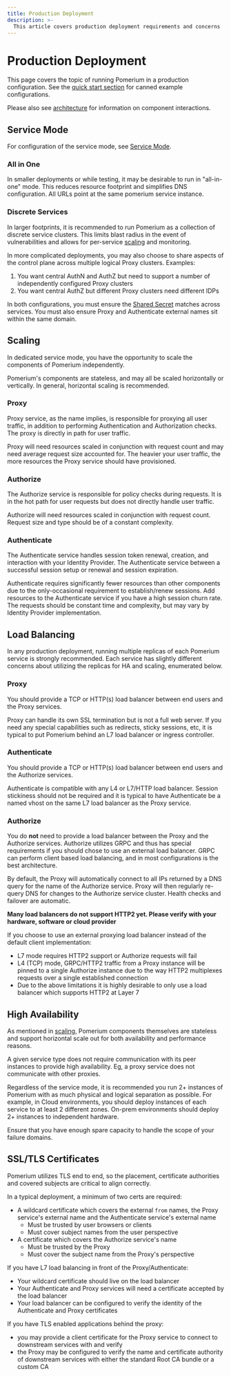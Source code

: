 ```yaml
---
title: Production Deployment
description: >-
  This article covers production deployment requirements and concerns
---
```


# Production Deployment

This page covers the topic of running Pomerium in a production configuration. See the [quick start section](../quick-start/) for canned example configurations.

Please also see [architecture](../#architecture) for information on component interactions.

## Service Mode

For configuration of the service mode, see [Service Mode](../../configuration/readme.md#service-mode).

### All in One

In smaller deployments or while testing, it may be desirable to run in "all-in-one" mode. This reduces resource footprint and simplifies DNS configuration. All URLs point at the same pomerium service instance.

### Discrete Services

In larger footprints, it is recommended to run Pomerium as a collection of discrete service clusters. This limits blast radius in the event of vulnerabilities and allows for per-service [scaling](#scaling) and monitoring.

In more complicated deployments, you may also choose to share aspects of the control plane across multiple logical Proxy clusters. Examples:

1. You want central AuthN and AuthZ but need to support a number of independently configured Proxy clusters
2. You want central AuthZ but different Proxy clusters need different IDPs

In both configurations, you must ensure the [Shared Secret](../../configuration/readme.md#shared-secret) matches across services. You must also ensure Proxy and Authenticate external names sit within the same domain.

## Scaling

In dedicated service mode, you have the opportunity to scale the components of Pomerium independently.

Pomerium's components are stateless, and may all be scaled horizontally or vertically. In general, horizontal scaling is recommended.

### Proxy

Proxy service, as the name implies, is responsible for proxying all user traffic, in addition to performing Authentication and Authorization checks. The proxy is directly in path for user traffic.

Proxy will need resources scaled in conjunction with request count and may need average request size accounted for. The heavier your user traffic, the more resources the Proxy service should have provisioned.

### Authorize

The Authorize service is responsible for policy checks during requests. It is in the hot path for user requests but does not directly handle user traffic.

Authorize will need resources scaled in conjunction with request count. Request size and type should be of a constant complexity.

### Authenticate

The Authenticate service handles session token renewal, creation, and interaction with your Identity Provider. The Authenticate service between a successful session setup or renewal and session expiration.

Authenticate requires significantly fewer resources than other components due to the only-occasional requirement to establish/renew sessions. Add resources to the Authenticate service if you have a high session churn rate. The requests should be constant time and complexity, but may vary by Identity Provider implementation.

## Load Balancing

In any production deployment, running multiple replicas of each Pomerium service is strongly recommended. Each service has slightly different concerns about utilizing the replicas for HA and scaling, enumerated below.

### Proxy

You should provide a TCP or HTTP(s) load balancer between end users and the Proxy services.

Proxy can handle its own SSL termination but is not a full web server. If you need any special capabilities such as redirects, sticky sessions, etc, it is typical to put Pomerium behind an L7 load balancer or ingress controller.

### Authenticate

You should provide a TCP or HTTP(s) load balancer between end users and the Authorize services.

Authenticate is compatible with any L4 or L7/HTTP load balancer. Session stickiness should not be required and it is typical to have Authenticate be a named vhost on the same L7 load balancer as the Proxy service.

### Authorize

You do **not** need to provide a load balancer between the Proxy and the Authorize services. Authorize utilizes GRPC and thus has special requirements if you should chose to use an external load balancer. GRPC can perform client based load balancing, and in most configurations is the best architecture.

By default, the Proxy will automatically connect to all IPs returned by a DNS query for the name of the Authorize service. Proxy will then regularly re-query DNS for changes to the Authorize service cluster. Health checks and failover are automatic.

**Many load balancers do not support HTTP2 yet. Please verify with your hardware, software or cloud provider**

If you choose to use an external proxying load balancer instead of the default client implementation:

- L7 mode requires HTTP2 support or Authorize requests will fail
- L4 (TCP) mode, GRPC/HTTP2 traffic from a Proxy instance will be pinned to a single Authorize instance due to the way HTTP2 multiplexes requests over a single established connection
- Due to the above limitations it is highly desirable to only use a load balancer which supports HTTP2 at Layer 7

## High Availability

As mentioned in [scaling](#scaling), Pomerium components themselves are stateless and support horizontal scale out for both availability and performance reasons.

A given service type does not require communication with its peer instances to provide high availability. Eg, a proxy service does not communicate with other proxies.

Regardless of the service mode, it is recommended you run 2+ instances of Pomerium with as much physical and logical separation as possible. For example, in Cloud environments, you should deploy instances of each service to at least 2 different zones. On-prem environments should deploy 2+ instances to independent hardware.

Ensure that you have enough spare capacity to handle the scope of your failure domains.

## SSL/TLS Certificates

Pomerium utilizes TLS end to end, so the placement, certificate authorities and covered subjects are critical to align correctly.

In a typical deployment, a minimum of two certs are required:

- A wildcard certificate which covers the external `from` names, the Proxy service's external name and the Authenticate service's external name
  - Must be trusted by user browsers or clients
  - Must cover subject names from the user perspective
- A certificate which covers the Authorize service's name
  - Must be trusted by the Proxy
  - Must cover the subject name from the Proxy's perspective

If you have L7 load balancing in front of the Proxy/Authenticate:

- Your wildcard certificate should live on the load balancer
- Your Authenticate and Proxy services will need a certificate accepted by the load balancer
- Your load balancer can be configured to verify the identity of the Authenticate and Proxy certificates

If you have TLS enabled applications behind the proxy:

- you may provide a client certificate for the Proxy service to connect to downstream services with and verify
- the Proxy may be configured to verify the name and certificate authority of downstream services with either the standard Root CA bundle or a custom CA
